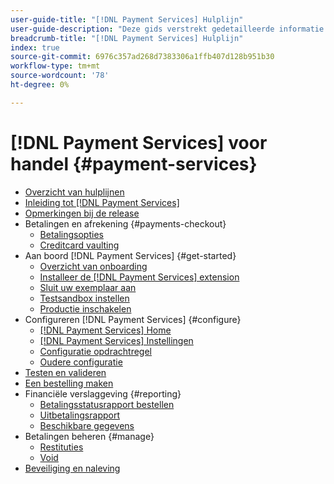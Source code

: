 ```yaml
---
user-guide-title: "[!DNL Payment Services] Hulplijn"
user-guide-description: "Deze gids verstrekt gedetailleerde informatie over het installeren en het vormen [!DNL Payment Services] voor uw [!DNL Adobe Commerce] of [!DNL Magento Open Source] store."
breadcrumb-title: "[!DNL Payment Services] Hulplijn"
index: true
source-git-commit: 6976c357ad268d7383306a1ffb407d128b951b30
workflow-type: tm+mt
source-wordcount: '78'
ht-degree: 0%

---
```



# [!DNL Payment Services] voor handel {#payment-services}

- [Overzicht van hulplijnen](guide-overview.md)
- [Inleiding tot [!DNL Payment Services]](overview.md)
- [Opmerkingen bij de release](release-notes.md)
- Betalingen en afrekening {#payments-checkout}
   - [Betalingsopties](payments-options.md)
   - [Creditcard vaulting](vaulting.md)
- Aan boord [!DNL Payment Services] {#get-started}
   - [Overzicht van onboarding](onboard.md)
   - [Installeer de [!DNL Payment Services] extension](install.md)
   - [Sluit uw exemplaar aan](connect.md)
   - [Testsandbox instellen](sandbox.md)
   - [Productie inschakelen](production.md)
- Configureren [!DNL Payment Services] {#configure}
   - [[!DNL Payment Services] Home](payments-home.md)
   - [[!DNL Payment Services] Instellingen](settings.md)
   - [Configuratie opdrachtregel](configure-cli.md)
   - [Oudere configuratie](configure-admin.md)
- [Testen en valideren](test-validate.md)
- [Een bestelling maken](create-order.md)
- Financiële verslaggeving {#reporting}
   - [Betalingsstatusrapport bestellen](order-payment-status.md)
   - [Uitbetalingsrapport](payouts.md)
   - [Beschikbare gegevens](data.md)
- Betalingen beheren {#manage}
   - [Restituties](refunds.md)
   - [Void](voids.md)
- [Beveiliging en naleving](security.md)

